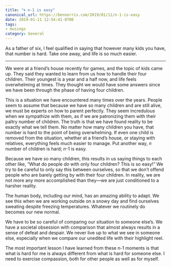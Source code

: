 ```yaml
---
title: "🌀 n-1 is easy"
canonical_url: https://bennorris.com/2019/01/11/n-1-is-easy
date: 2019-01-11 12:54:41-0700
tags:
- musings
category: General
---
```


As a father of six, I feel qualified in saying that however many kids you have, that number is hard. Take one away, and life is so much easier.

***

We were at a friend’s house recently for games, and the topic of kids came up. They said they wanted to learn from us how to handle their four children. Their youngest is a year and a half now, and life feels overwhelming at times. They thought we would have some answers since we have been through the phase of having four children.

This is a situation we have encountered many times over the years. People seem to assume that because we have so many children and are still alive, we must be experts on how to parent perfectly. They seem incredulous when we sympathize with them, as if we are patronizing them with their paltry number of children. The truth is that we have found reality to be exactly what we tell them. No matter how many children you have, that number is hard to the point of being overwhelming. If even one child is removed from the situation, whether at a friend’s house, or staying with relatives, everything feels much easier to manage. Put another way, *n* number of children is hard; *n*-1 is easy.

Because we have so many children, this results in us saying things to each other like, “What do people _do_ with only four children? This is so easy!” We try to be careful to only say this between ourselves, so that we don’t offend people who are barely getting by with their four children. In reality, we are not more any more accomplished than they—we are just conditioned to a harsher reality.

The human body, including our mind, has an amazing ability to adapt. We see this when we are working outside on a snowy day and find ourselves sweating despite freezing temperatures. Whatever we routinely do becomes our new normal.

We have to be so careful of comparing our situation to someone else’s. We have a societal obsession with comparison that almost always results in a sense of defeat and despair. We never live up to what we see in someone else, especially when we compare our unedited life with their highlight reel.

The most important lesson I have learned from these n-1 moments is that what is hard for me is always different from what is hard for someone else. I need to exercise compassion, both for other people as well as for myself.